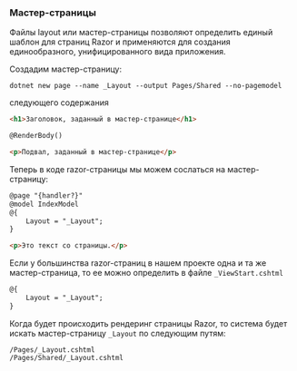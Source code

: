 ﻿### Мастер-страницы

Файлы layout или мастер-страницы позволяют определить единый шаблон для страниц Razor и применяются для создания единообразного, унифицированного вида приложения.

Создадим мастер-страницу:

```
dotnet new page --name _Layout --output Pages/Shared --no-pagemodel
```

следующего содержания

```html
<h1>Заголовок, заданный в мастер-странице</h1>

@RenderBody()

<p>Подвал, заданный в мастер-странице</p>
```

Теперь в коде razor-страницы мы можем сослаться на мастер-страницу:

```html
@page "{handler?}"
@model IndexModel
@{
    Layout = "_Layout";
}

<p>Это текст со страницы.</p>

```

Если у большинства razor-страниц в нашем проекте одна и та же мастер-страница, то ее можно определить в файле `_ViewStart.cshtml`

```html
@{
    Layout = "_Layout";
}
```

Когда будет происходить рендеринг страницы Razor, то система будет искать мастер-страницу `_Layout` по следующим путям:

```
/Pages/_Layout.cshtml
/Pages/Shared/_Layout.cshtml
```

